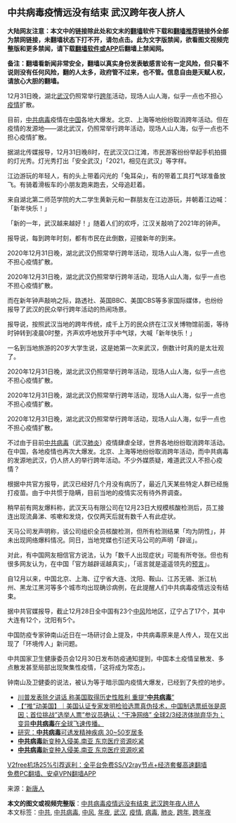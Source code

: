  <h2>中共病毒疫情远没有结束 武汉跨年夜人挤人</h2> <p class="notice"><b>大陆网友注意：本文中的链接除此处和文末的<a href="https://github.com/bannedbook/fanqiang" >翻墙</a>软件下载和<a href="https://github.com/killgcd/justmysocks/blob/master/README.md">翻墙推荐</a>链接外全部为禁网链接，未翻墙状态下打不开，请勿点击。此为文字版禁闻，欲看图文视频完整版和更多禁闻，请下载<a href="https://github.com/bannedbook/fanqiang">翻墙软件或APP</a>后翻墙上禁闻网。</p><p>备注：翻墙看新闻非常安全，翻墙以真实身份发表敏感言论有一定风险，但只看不说则没有任何风险，翻的人太多，政府管不过来，也不管。信息自由是天赋人权，请放心大胆的翻墙。</b></p>  <div class="entry"> <p id="conimg">12月31日晚，湖北<a href="https://www.bannedbook.org/bnews/tag/%e6%ad%a6%e6%b1%89/" class="st_tag internal_tag" rel="tag" title="标签 武汉 下的日志">武汉</a>仍照常举行<a href="https://www.bannedbook.org/bnews/tag/%E8%B7%A8%E5%B9%B4/" class="st_tag internal_tag" rel="tag" title="标签 跨年 下的日志">跨年</a>活动，现场人山人海，似乎一点也不担心<a href="https://www.bannedbook.org/bnews/tag/%E7%96%AB%E6%83%85/" class="st_tag internal_tag" rel="tag" title="标签 疫情 下的日志">疫情</a>扩散。</p> <p>目前，<a href="https://www.bannedbook.org/bnews/tag/%e4%b8%ad%e5%85%b1%e7%97%85%e6%af%92/" class="st_tag internal_tag" rel="tag" title="标签 中共病毒 下的日志">中共病毒</a>疫情在<span class='wp_keywordlink_affiliate'><a href="https://www.bannedbook.org/" title="中国" target="_blank">中国</a></span>各地大爆发。北京、上海等地纷纷取消跨年活动。但在疫情的发源地——湖北武汉，仍照常举行跨年活动，现场人山人海，似乎一点也不担心疫情扩散。</p> <p>据湖北传媒报导，12月31日晚8时，在武汉汉口江滩，市民游客纷纷举起手机拍摄的灯光秀。灯光秀打出「安全武汉」「2021，相见在武汉」等字样。</p> <p>江边游玩的年轻人，有的头上带着闪光的「兔耳朵」，有的带着工具打气球准备放飞。有骑着滑板车的小朋友跑来跑去，父母追赶着。</p> <p>来自湖北第二师范学院的大二学生黄新元和一群朋友在江边游玩，并朝着江边喊：「新年快乐！」</p> <p>「新的一年，武汉越来越好！」随着人们的欢呼，江汉关敲响了2021年的钟声。</p>  <p>报导说，每到跨年时刻，都有市民在此倒数，迎接新年的到来。</p> <p>2020年12月31日晚，湖北武汉仍照常举行跨年活动，现场人山人海，似乎一点也不担心疫情扩散。</p> <p>2020年12月31日晚，湖北武汉仍照常举行跨年活动，现场人山人海，似乎一点也不担心疫情扩散。</p> <p>而在新年钟声敲响之际，路透社、英国BBC、美国CBS等多家国际媒体，也纷纷报导了武汉的民众举行跨年活动的热闹场景。</p> <p>报导说，按照武汉当地的跨年传统，成千上万的民众挤在江汉关博物馆前面，等待时钟转到凌晨0时整，齐声欢呼地放开手中气球，大喊「新年快乐！」</p> <p>一名到当地旅游的20岁大学生说，这是她第一次来武汉，倒数计时真的是太壮观了。</p>  <p>2020年12月31日晚，湖北武汉仍照常举行跨年活动，现场人山人海，似乎一点也不担心疫情扩散。</p> <p>2020年12月31日晚，湖北武汉仍照常举行跨年活动，现场人山人海，似乎一点也不担心疫情扩散。</p> <p>2020年12月31日晚，湖北武汉仍照常举行跨年活动，现场人山人海，似乎一点也不担心疫情扩散。</p> <p>不过由于目前<a href="https://www.bannedbook.org/bnews/tag/%e4%b8%ad%e5%85%b1/" class="st_tag internal_tag" rel="tag" title="标签 中共 下的日志">中共</a><a href="https://www.bannedbook.org/bnews/tag/%e7%97%85%e6%af%92/" class="st_tag internal_tag" rel="tag" title="标签 病毒 下的日志">病毒</a>（武汉<a href="https://www.bannedbook.org/bnews/tag/%e8%82%ba%e7%82%8e/" class="st_tag internal_tag" rel="tag" title="标签 肺炎 下的日志">肺炎</a>）疫情肆虐全球，世界各地纷纷取消跨年活动。在中国，各地疫情也再次大爆发。北京、上海等地纷纷取消跨年活动，而中共病毒的发源地武汉，仍人挤人的举行跨年活动。不少外媒质疑，难道武汉人不担心疫情？</p> <p>根据中共官方报导，武汉已经好几个月没有病历了，最近几天某些特定人群已经施打疫苗。由于中共惯于隐瞒，目前当地的疫情实况有待外界调查。</p> <p>稍早前有网友爆料称，武汉天马有限公司在12月23日大规模核酸检测后，员工接连出现流鼻涕、咳嗽和发烧，仅仅两天后就有数千人有此症状。</p>  <p>天马公司发声明称，该公司组织全员核酸检测，但所有检测结果「均为阴性」，并未出现网络爆料情况。同日，当地党媒也引述天马公司的声明「辟谣」。</p> <p>对此，有中国网友相信官方说法，认为「数千人出现症状」可能有所夸张。但也有很多网友认为，在中国「官方越辟谣越真实」，「谣言就是遥遥领先的<span class='wp_keywordlink'><a href="https://www.bannedbook.org/forum5/" title="预言玄学禁书下载" rel="nofollow">预言</a></span>」。</p> <p>自12月以来，中国北京、上海、辽宁省大连、沈阳、鞍山、江苏无锡、浙江杭州、黑龙江黑河等多个城市均出现确诊病例，在此提醒人们中共病毒疫情远没有结束。</p> <p>据中共官媒报导，截止12月28日全中国有23个<a href="https://www.bannedbook.org/bnews/tag/%E4%B8%AD%E9%A3%8E/" class="st_tag internal_tag" rel="tag" title="标签 中风 下的日志">中风</a>险地区，辽宁占了17个，其中大连有12个，沈阳有5个。</p> <p>中国防疫专家钟南山近日在一场研讨会上提及，中共病毒原来是人传人，现在又出现了「环境传人」新问题。</p> <p>中共国家卫生健康委员会12月30日发布防疫通知提到，中国本土疫情呈散发、多点散发甚至局部出现聚集性疫情，「这将成为常态」。</p>  <p>钟南山及卫健委的说法，被认为等于暗示国内疫情大爆发，已经到了失控的地步。</p> <ul class='op-related-articles' title='相关阅读'> <li><a href='https://www.bannedbook.org/bnews/cnnews/20210101/1458995.html' target='_blank'>川普发表除夕讲话 称美国取得历史性胜利 重提“<b>中共病毒</b>”</a></li> <li><a href='https://www.bannedbook.org/bnews/bannedvideo/20210101/1458960.html' target='_blank'>【“推”动美国】｜美国认证专家发明检验选票真伪技术，中国制选票纸张是原因；首位挑战”选举人票”参议员确认；“干净网络” 全球2/3经济体抛弃华为；变异<b>中共病毒</b>在全球飞速传播。</a></li> <li><a href='https://www.bannedbook.org/bnews/taiwannews/20201231/1458686.html' target='_blank'>研究：<b>中共病毒</b>可诱发精神疾病 30~50岁居多</a></li> <li><a href='https://www.bannedbook.org/bnews/bannedvideo/20201231/1458455.html' target='_blank'><b>中共病毒</b>新变种入侵美.南亚 东京医疗资源吃紧</a></li> <li><a href='https://www.bannedbook.org/bnews/taiwannews/20201231/1458328.html' target='_blank'><b>中共病毒</b>新变种入侵美.南亚  东京医疗资源吃紧</a></li> </ul> <p class="texttj"> <a href="https://www.bannedbook.org/forum23/topic22702.html" target="_blank">V2free机场25%引荐返利：全平台免费SS/V2ray节点+经济套餐高速翻墙</a><br/> <a href="https://github.com/bannedbook/fanqiang/wiki/%E7%A6%81%E9%97%BB%E7%BD%91%E5%AE%89%E5%8D%93%E7%BF%BB%E5%A2%99%E6%96%B0%E9%97%BBAPP" target="_blank">免费PC翻墙、安卓VPN翻墙APP</a></p><p> 来源：<span class='wp_keywordlink_affiliate'><a href="https://www.ntdtv.com/" title="新唐人">新唐人</a></span> </p><a name='sharetosocial'></a>       <div><b>本文的图文或视频完整版</b>：<a href='https://www.bannedbook.org/bnews/cbnews/20210101/1459047.html'>中共病毒疫情远没有结束 武汉跨年夜人挤人</a></div>  </div><!--END ENTRY--> <div class="postfooter"> <div>本文标签：<a href="https://www.bannedbook.org/bnews/tag/%e4%b8%ad%e5%85%b1/" rel="tag">中共</a>, <a href="https://www.bannedbook.org/bnews/tag/%e4%b8%ad%e5%85%b1%e7%97%85%e6%af%92/" rel="tag">中共病毒</a>, <a href="https://www.bannedbook.org/bnews/tag/%E4%B8%AD%E9%A3%8E/" rel="tag">中风</a>, <a href="https://www.bannedbook.org/bnews/tag/%E5%B9%B4%E5%A4%9C/" rel="tag">年夜</a>, <a href="https://www.bannedbook.org/bnews/tag/%e6%ad%a6%e6%b1%89/" rel="tag">武汉</a>, <a href="https://www.bannedbook.org/bnews/tag/%E7%96%AB%E6%83%85/" rel="tag">疫情</a>, <a href="https://www.bannedbook.org/bnews/tag/%e7%97%85%e6%af%92/" rel="tag">病毒</a>, <a href="https://www.bannedbook.org/bnews/tag/%e8%82%ba%e7%82%8e/" rel="tag">肺炎</a>, <a href="https://www.bannedbook.org/bnews/tag/%E8%B7%A8%E5%B9%B4/" rel="tag">跨年</a>, <a href="https://www.bannedbook.org/bnews/tag/%E8%B7%A8%E5%B9%B4%E5%A4%9C/" rel="tag">跨年夜</a></div>  </div><!--END POSTFOOTER--> 